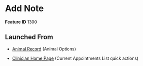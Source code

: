 # Add Note

**Feature ID** 1300

## Launched From

- [Animal Record](Animal%20Record.md) (Animal Options)

- [Clinician Home Page](Clinician%20Home%20Page.md) (Current Appointments List quick actions)









































































